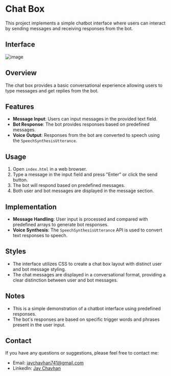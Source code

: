 # Chat Box

This project implements a simple chatbot interface where users can interact by sending messages and receiving responses from the bot.

## Interface
![image](ui.png)

## Overview

The chat box provides a basic conversational experience allowing users to type messages and get replies from the bot.

## Features

- **Message Input**: Users can input messages in the provided text field.
- **Bot Response**: The bot provides responses based on predefined messages.
- **Voice Output**: Responses from the bot are converted to speech using the `SpeechSynthesisUtterance`.

## Usage

1. Open `index.html` in a web browser.
2. Type a message in the input field and press "Enter" or click the send button.
3. The bot will respond based on predefined messages.
4. Both user and bot messages are displayed in the message section.

## Implementation

- **Message Handling**: User input is processed and compared with predefined arrays to generate bot responses.
- **Voice Synthesis**: The `SpeechSynthesisUtterance` API is used to convert text responses to speech.

## Styles

- The interface utilizes CSS to create a chat box layout with distinct user and bot message styling.
- The chat messages are displayed in a conversational format, providing a clear distinction between user and bot messages.

## Notes

- This is a simple demonstration of a chatbot interface using predefined responses.
- The bot's responses are based on specific trigger words and phrases present in the user input.

## Contact

If you have any questions or suggestions, please feel free to contact me:

- Email: jaychavhan741@gmail.com
- LinkedIn: [Jay Chavhan](https://www.linkedin.com/in/jaychavhan74/)
